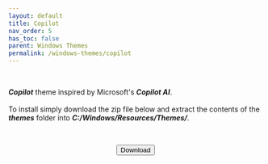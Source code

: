 ```yaml
---
layout: default
title: Copilot
nav_order: 5
has_toc: false
parent: Windows Themes
permalink: /windows-themes/copilot
---
```


<div class="card">
  <!-- <img src="" /> -->
  <br />
  <div class="container">
    <p><i><b>Copilot</b></i> theme inspired by Microsoft's <i><b>Copilot AI</b></i>.
    <br /><br />
    To install simply download the zip file below and extract the contents of the <i><b>themes</b></i> folder into <i><b>C:/Windows/Resources/Themes/</b></i>.</p>
  </div>
</div>
<br />
<p class="text-delta" style="text-align:center"><a href="https://github.com/The-Back-Room/Copilot-Themes-for-Windows/archive/refs/heads/main.zip" target="_blank">
  <button type="button" name="button" class="btn">Download</button></a></p>